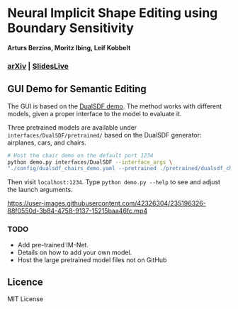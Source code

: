 # Neural Implicit Shape Editing using Boundary Sensitivity
**Arturs Berzins, Moritz Ibing, Leif Kobbelt**
### **[arXiv](https://arxiv.org/abs/2304.12951) | [SlidesLive](https://recorder-v3.slideslive.com/?share=79382&s=70b38e48-82c0-4104-9d01-18983330f331)**

## GUI Demo for Semantic Editing

The GUI is based on the [DualSDF demo](https://github.com/zekunhao1995/DualSDF).
The method works with different models, given a proper interface to the model to evaluate it.

Three pretrained models are available under `interfaces/DualSDF/pretrained/` based on the DualSDF generator: airplanes, cars, and chairs.


```bash
# Host the chair demo on the default port 1234
python demo.py interfaces/DualSDF --interface_args \
"./config/dualsdf_chairs_demo.yaml --pretrained ./pretrained/dualsdf_chairs_demo/epoch_2799.pth"
```
Then visit `localhost:1234`.
Type `python demo.py --help` to see and adjust the launch arguments.

https://user-images.githubusercontent.com/42326304/235196326-88f0550d-3b84-4758-9137-15215baa46fc.mp4

### TODO
- Add pre-trained IM-Net.
- Details on how to add your own model.
- Host the large pretrained model files not on GitHub

## Licence
MIT License
